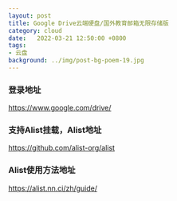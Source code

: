 ```yaml
---
layout: post
title: Google Drive云端硬盘/国外教育邮箱无限存储版
category: cloud
date:   2022-03-21 12:50:00 +0800
tags:
- 云盘
background: ../img/post-bg-poem-19.jpg
---
```




### 登录地址<br>
https://www.google.com/drive/

### 支持Alist挂载，Alist地址<br>
https://github.com/alist-org/alist

### Alist使用方法地址<br>
https://alist.nn.ci/zh/guide/
